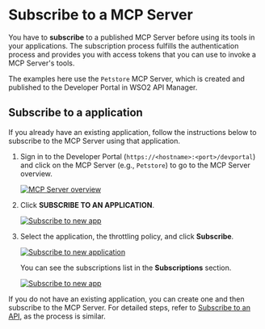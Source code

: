 # Subscribe to a MCP Server

You have to **subscribe** to a published MCP Server before using its tools in your applications. The subscription process fulfills the authentication process and provides you with access tokens that you can use to invoke a MCP Server's tools. 

The examples here use the `Petstore` MCP Server, which is created and published to the Developer Portal in WSO2 API Manager.

## Subscribe to a application

If you already have an existing application, follow the instructions below to subscribe to the MCP Server using that application.

1.  Sign in to the Developer Portal (`https://<hostname>:<port>/devportal`) and click on the MCP Server (e.g., `Petstore`) to go to the MCP Server overview.

     [![MCP Server overview]({{base_path}}/assets/img/mcp/mcp-server-overview.png)]({{base_path}}/assets/img/mcp/mcp-server-overview.png)
        
2.  Click **SUBSCRIBE TO AN APPLICATION**.

     <a href="{{base_path}}/assets/img/learn/from-existing-app.png" ><img src="{{base_path}}/assets/img/learn/from-existing-app.png" alt="Subscribe to new app" title="Subscribe to new app" /></a>
    
3.  Select the application, the throttling policy, and click **Subscribe**.

     [![Subscribe to new application]({{base_path}}/assets/img/learn/subscribe-to-app.png)]({{base_path}}/assets/img/learn/subscribe-to-app.png)
    
     You can see the subscriptions list in the **Subscriptions** section.
     
     [![Subscribe to new app]({{base_path}}/assets/img/learn/subscription-list.png)]({{base_path}}/assets/img/learn/subscription-list.png)


If you do not have an existing application, you can create one and then subscribe to the MCP Server. For detailed steps, refer to [Subscribe to an API]({{base_path}}/consume/manage-subscription/subscribe-to-an-api/), as the process is similar.
